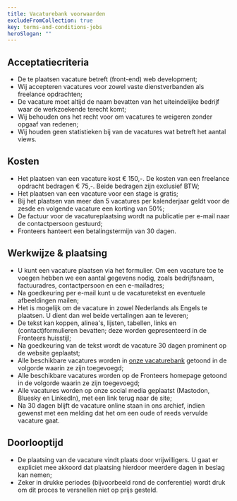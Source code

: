 ```yaml
---
title: Vacaturebank voorwaarden
excludeFromCollection: true
key: terms-and-conditions-jobs
heroSlogan: ""
---
```


<!-- hack to prevent showing ## below -->

## Acceptatiecriteria

- De te plaatsen vacature betreft (front-end) web development;
- Wij accepteren vacatures voor zowel vaste dienstverbanden als freelance opdrachten;
- De vacature moet altijd de naam bevatten van het uiteindelijke bedrijf waar de werkzoekende terecht komt;
- Wij behouden ons het recht voor om vacatures te weigeren zonder opgaaf van redenen;
- Wij houden geen statistieken bij van de vacatures wat betreft het aantal views.

## Kosten

- Het plaatsen van een vacature kost € 150,-. De kosten van een freelance opdracht bedragen € 75,-. Beide bedragen zijn exclusief BTW;
- Het plaatsen van een vacature voor een stage is gratis;
- Bij het plaatsen van meer dan 5 vacatures per kalenderjaar geldt voor de zesde en volgende vacature een korting van 50%;
- De factuur voor de vacatureplaatsing wordt na publicatie per e-mail naar de contactpersoon gestuurd;
- Fronteers hanteert een betalingstermijn van 30 dagen.

## Werkwijze & plaatsing

- U kunt een vacature plaatsen via het formulier. Om een vacature toe te voegen hebben we een aantal gegevens nodig, zoals bedrijfsnaam, factuuradres, contactpersoon en een e-mailadres;
- Na goedkeuring per e-mail kunt u de vacaturetekst en eventuele afbeeldingen mailen;
- Het is mogelijk om de vacature in zowel Nederlands als Engels te plaatsen. U dient dan wel beide vertalingen aan te leveren;
- De tekst kan koppen, alinea's, lijsten, tabellen, links en (contact)formulieren bevatten; deze worden gepresenteerd in de Fronteers huisstijl;
- Na goedkeuring van de tekst wordt de vacature 30 dagen prominent op de website geplaatst;
- Alle beschikbare vacatures worden in [onze vacaturebank](/nl/werk-en-freelance/) getoond in de volgorde waarin ze zijn toegevoegd;
- Alle beschikbare vacatures worden op de Fronteers homepage getoond in de volgorde waarin ze zijn toegevoegd;
- Alle vacatures worden op onze social media geplaatst (Mastodon, Bluesky en LinkedIn), met een link terug naar de site;
- Na 30 dagen blijft de vacature online staan in ons archief, indien gewenst met een melding dat het om een oude of reeds vervulde vacature gaat.

## Doorlooptijd

- De plaatsing van de vacature vindt plaats door vrijwilligers. U gaat er expliciet mee akkoord dat plaatsing hierdoor meerdere dagen in beslag kan nemen; 
- Zeker in drukke periodes (bijvoorbeeld rond de conferentie) wordt druk om dit proces te versnellen niet op prijs gesteld.
